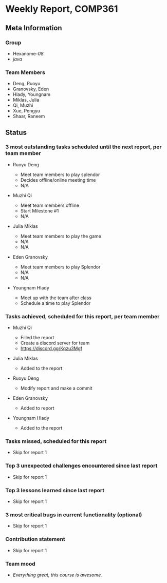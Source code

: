 # Weekly Report, COMP361

## Meta Information

### Group

 * Hexanome-*08*
 * *java*

### Team Members

 * Deng, Ruoyu
 * Granovsky, Eden
 * Hlady, Youngnam
 * Miklas, Julia
 * Qi, Muzhi
 * Xue, Pengyu
 * Shaar, Raneem

## Status

### 3 most outstanding tasks scheduled until the next report, per team member

 * Ruoyu Deng
   * Meet team members to play splendor
   * Decides offline/online meeting time
   * N/A
   
 * Muzhi Qi
   * Meet team members offline
   * Start Milestone #1
   * N/A 
  
 * Julia Miklas
   * Meet team members to play the game
   * N/A
   * N/A

* Eden Granovsky
   * Meet team members to play Splendor
   * N/A
   * N/A

* Youngnam Hlady
   * Meet up with the team after class
   * Schedule a time to play Splendor

### Tasks achieved, scheduled for this report, per team member

 * Muzhi Qi
   * Filled the report
   * Create a discord server for team
   * https://discord.gg/Kqzu3Mgf

 * Julia Miklas
   * Added to the report

 * Ruoyu Deng
   * Modify report and make a commit

 * Eden Granovsky
   * Added to report

 * Youngnam Hlady 
   * Added to the report 

### Tasks missed, scheduled for this report

 * Skip for report 1

### Top 3 unexpected challenges encountered since last report

 * Skip for report 1

### Top 3 lessons learned since last report

 * Skip for report 1

### 3 most critical bugs in current functionality (optional)

  * Skip for report 1

### Contribution statement

 * Skip for report 1

### Team mood

 * *Everything great, this course is awesome.*
